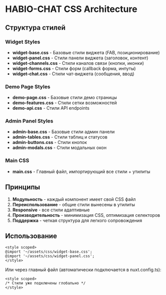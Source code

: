 # HABIO-CHAT CSS Architecture

## Структура стилей

### Widget Styles
- **widget-base.css** - Базовые стили виджета (FAB, позиционирование)
- **widget-panel.css** - Стили панели виджета (заголовок, контент)
- **widget-channels.css** - Стили каналов связи (кнопки, иконки)
- **widget-forms.css** - Стили форм (callback форма, инпуты)
- **widget-chat.css** - Стили чат-виджета (сообщения, ввод)

### Demo Page Styles
- **demo-page.css** - Базовые стили демо страницы
- **demo-features.css** - Стили сетки возможностей
- **demo-api.css** - Стили API endpoints

### Admin Panel Styles
- **admin-base.css** - Базовые стили админ панели
- **admin-tables.css** - Стили таблиц и статусов
- **admin-buttons.css** - Стили кнопок
- **admin-modals.css** - Стили модальных окон

### Main CSS
- **main.css** - Главный файл, импортирующий все стили + утилиты

## Принципы

1. **Модульность** - каждый компонент имеет свой CSS файл
2. **Переиспользование** - общие стили вынесены в утилиты
3. **Responsive** - все стили адаптивные
4. **Производительность** - минимизация CSS, оптимизация селекторов
5. **Поддержка** - четкая структура для легкого сопровождения

## Использование

```vue
<style scoped>
@import '~/assets/css/widget-base.css';
@import '~/assets/css/widget-panel.css';
</style>
```

Или через главный файл (автоматически подключается в nuxt.config.ts):

```vue
<style scoped>
/* Стили уже подключены глобально */
</style>
```